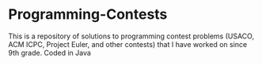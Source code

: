 # Programming-Contests

This is a repository of solutions to programming contest problems (USACO, ACM ICPC, Project Euler, and other contests) that I
have worked on since 9th grade. Coded in Java
